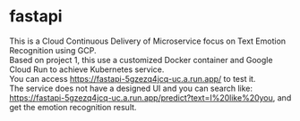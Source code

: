# fastapi
This is a Cloud Continuous Delivery of Microservice focus on Text Emotion Recognition using GCP.\
Based on project 1, this use a customized Docker container and Google Cloud Run to achieve Kubernetes service.\
You can access https://fastapi-5gzezq4jcq-uc.a.run.app/ to test it.  
The service does not have a designed UI and you can search like: https://fastapi-5gzezq4jcq-uc.a.run.app/predict?text=I%20like%20you, and get the emotion recognition result.
